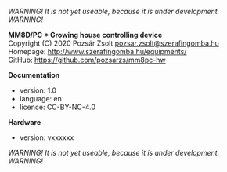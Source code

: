 *WARNING! It is not yet useable, because it is under development. WARNING!*  

**MM8D/PC * Growing house controlling device**  
Copyright (C) 2020 Pozsár Zsolt <pozsar.zsolt@szerafingomba.hu>  
Homepage: <http://www.szerafingomba.hu/equipments/>  
GitHub: <https://github.com/pozsarzs/mm8pc-hw>

**Documentation**

- version:             1.0
- language:            en
- licence:             CC-BY-NC-4.0

**Hardware**

 - version:            vxxxxxx

*WARNING! It is not yet useable, because it is under development. WARNING!*  
